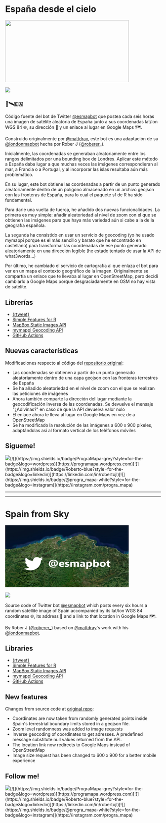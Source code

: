 # España desde el cielo

<img src="https://i.imgur.com/5rLmtA3.png" width="400" height="200" text-align: center></div>

[![](https://img.shields.io/badge/SIgue_a_@esmapbot-white?style=for-the-badge&labelColor=blue&logo=Twitter&logoColor=white)](https://twitter.com/esmapbot)

### 🤖🛰️🇪🇦

Código fuente del bot de Twitter [@esmapbot](https://www.twitter.com/esmapbot) que postea cada seis horas una imagen de satélite aleatoria de España junto a sus coordenadas lat/lon WGS 84 🌐, su dirección 📍 y un enlace al lugar en Google Maps 🗺.

Construido originalmente por [@mattdray](https://twitter.com/mattdray), este bot es una adaptación de su [@londonmapbot](https://twitter.com/londonmapbot) hecha por Rober J ([@roberer_](https://www.twitter.com/roberer_)). 

Inicialmente, las coordenadas se generaban aleatoriamente entre los rangos delimitados por una bounding box de Londres. Aplicar este método a España daba lugar a que muchas veces las imágenes correspondieran al mar, a Francia o a Portugal, y al incorporar las islas resultaba aún más problemático.

En su lugar, este bot obtiene las coordenadas a partir de un punto generado aleatoriamente dentro de un polígono almacenado en un archivo geojson con las fronteras de España, para lo cual el paquete sf de R ha sido fundamental.

Para darle una vuelta de tuerca, he añadido dos nuevas funcionalidades. La primera es muy simple: añadir aleatoriedad al nivel de zoom con el que se obtienen las imágenes para que haya más variedad aún si cabe a la de la geografía española.

La segunda ha consistido en usar un servicio de geocoding (yo he usado mymappi porque es el más sencillo y barato que he encontrado en castellano) para transformar las coordenadas de ese punto generado aleatoriamente en una dirección legible (he estado tentado de usar la API de what3words…)

Por último, he cambiado el servicio de cartografía al que enlaza el bot para ver en un mapa el contexto geográfico de la imagen. Originalmente se compartía un enlace que te llevaba al lugar en OpenStreetMap, pero decidí cambiarlo a Google Maps porque desgraciadamente en OSM no hay vista de satélite. 

## Librerías 

* [{rtweet}](https://docs.ropensci.org/rtweet/)
* [Simple Features for R](https://github.com/r-spatial/sf/)
* [MapBox Static Images API](https://docs.mapbox.com/api/maps/static-images/)
* [mymappi Geocoding API](https://mymappi.com/es/geocoding/)
* [GitHub Actions](https://docs.github.com/en/actions) 


## Nuevas características
Modificaciones respecto al código del [repositorio original](https://github.com/matt-dray/londonmapbot):

* Las coordenadas se obtienen a partir de un punto generado aleatoriamente dentro de una capa geojson con las fronteras terrestres de España
* Se ha añadido aleatoriedad en el nivel de zoom con el que se realizan las peticiones de imágenes
* Ahora también comparte la dirección del lugar mediante la geocodificación inversa de las coordenadas. Se devuelve el mensaje "¿Adivinas?" en caso de que la API devuelva valor nulo
* El enlace ahora te lleva al lugar en Google Maps en vez de a OpenStreetMap
* Se ha modificado la resolución de las imágenes a 600 x 900 píxeles, adaptándolas así al formato vertical de los teléfonos móviles


## Sígueme!
[![](https://img.shields.io/badge/@programapa_-white?style=for-the-badge&labelColor=blue&logo=Twitter&logoColor=white)](https://twitter.com/programapa_)[![](https://img.shields.io/badge/PrograMapa-grey?style=for-the-badge&logo=wordpress)](https://programapa.wordpress.com)[![](https://img.shields.io/badge/Roberto-blue?style=for-the-badge&logo=linkedin)](https://linkedin.com/in/robertojl)[![](https://img.shields.io/badge/@progra_mapa-white?style=for-the-badge&logo=instagram)](https://instagram.com/progra_mapa)

_________________________________________________________________________________________________________________________________________________________________
_________________________________________________________________________________________________________________________________________________________________

# Spain from Sky

<img src="@esmapbot.png" width="400" height="200" text-align: center></div>

[![](https://img.shields.io/badge/follow_@esmapbot-white?style=for-the-badge&labelColor=blue&logo=Twitter&logoColor=white)](https://twitter.com/esmapbot)

Source code of Twitter bot [@esmapbot](https://www.twitter.com/esmapbot) which posts every six hours a random satellite image of Spain accompanied by its lat/lon WGS 84 coordinates 🌐, its address 📍 and a link to that location in Google Maps 🗺.

By Rober J ([@roberer_](https://www.twitter.com/roberer_)) based on [@mattdray](https://twitter.com/mattdray)'s work with his [@londonmapbot](https://twitter.com/londonmapbot).

## Libraries

* [{rtweet}](https://docs.ropensci.org/rtweet/)
* [Simple Features for R](https://github.com/r-spatial/sf/)
* [MapBox Static Images API](https://docs.mapbox.com/api/maps/static-images/)
* [mymappi Geocoding API](https://mymappi.com/es/geocoding/)
* [GitHub Actions](https://docs.github.com/en/actions) 


## New features
Changes from source code at [original repo](https://github.com/matt-dray/londonmapbot):

* Coordinates are now taken from randomly generated points inside Spain's terrestrial boundary limits stored in a geojson file.
* Zoom level randomness was added to image requests
* Inverse geocoding of coordinates to get adresses. A predefined message substitute null values returned from the API.
* The location link now redirects to Google Maps instead of OpenStreetMap
* Image size request has been changed to 600 x 900 for a better mobile experience 

## Follow me!
[![](https://img.shields.io/badge/@programapa_-white?style=for-the-badge&labelColor=blue&logo=Twitter&logoColor=white)](https://twitter.com/programapa_)[![](https://img.shields.io/badge/PrograMapa-grey?style=for-the-badge&logo=wordpress)](https://programapa.wordpress.com)[![](https://img.shields.io/badge/Roberto-blue?style=for-the-badge&logo=linkedin)](https://linkedin.com/in/robertojl)[![](https://img.shields.io/badge/@progra_mapa-white?style=for-the-badge&logo=instagram)](https://instagram.com/progra_mapa)






